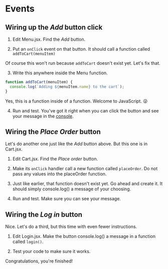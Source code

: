 # Events
<!-- Time: 10min -->
<!-- In form fields (Maybe in Cart.js - PAN,CVV,EXPIRY, location), have them onChange={e=>sayHello(e.target.value)} -->

## Wiring up the *Add* button click
1. Edit Menu.jsx. Find the *Add* button.

2. Put an `onClick` event on that button. It should call a function called `addToCart(menuItem)`

Of course this won't run because `addToCart` doesn't exist yet. Let's fix that.

3. Write this anywhere inside the Menu function. 
```JavaScript
function addToCart(menuItem) {
  console.log(`Adding ${menuItem.name} to the cart`);
}
```

Yes, this is a function inside of a function. Welcome to JavaScript. 😜

4. Run and test. You've got it right when you can click the button and see your message in the [console](../../cheatsheet.md/To-see-something-in-the-browser-console).

## Wiring the *Place Order* button
Let's do another one just like the *Add* button above. But this one is in Cart.jsx.

1. Edit Cart.jsx. Find the *Place order* button.

2. Make its `onClick` handler call a new function called  `placeOrder`. Do not pass any values into the placeOrder function.

3. Just like earlier, that function doesn't exist yet. Go ahead and create it. It should simply console.log() a message of your choosing.

4. Run and test. Make sure you can see your message.

## Wiring the *Log in* button
Nice. Let's do a third, but this time with even fewer instructions.

1.  Edit Login.jsx. Make the button console.log() a message in a function called `login()`.

2.  Test your code to make sure it works.

Congratulations, you're finished!